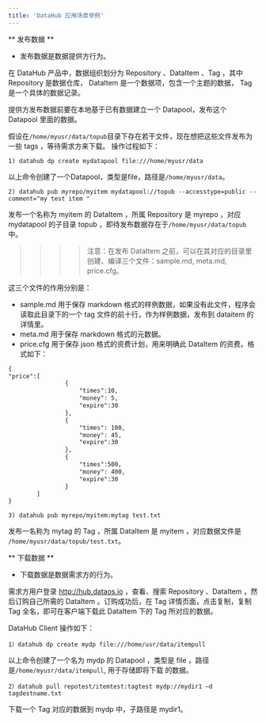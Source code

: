 ```yaml
---
title: 'DataHub 应用场景举例'
---
```


** 发布数据 **

- 发布数据是数据提供方行为。

在 DataHub 产品中，数据组织划分为 Repository 、DataItem 、Tag ，其中 Repository 是数据仓库， DataItem 是一个数据项，包含一个主题的数据， Tag 是一个具体的数据记录。

提供方发布数据前要在本地基于已有数据建立一个 Datapool，发布这个 Datapool 里面的数据。

假设在`/home/myusr/data/topub`目录下存在若干文件，现在想把这些文件发布为一些 tags ，等待需求方来下载。
操作过程如下：

	1) datahub dp create mydatapool file:///home/myusr/data

以上命令创建了一个Datapool，类型是file，路径是`/home/myusr/data`。

	2) datahub pub myrepo/myitem mydatapool://topub --accesstype=public --comment="my test item "

发布一个名称为 myitem 的 DataItem ，所属 Repository 是 myrepo ，对应 mydatapool 的子目录 topub ，即待发布数据存在于`/home/myusr/data/topub`中。

>>>>注意：在发布 DataItem 之前，可以在其对应的目录里创建、编译三个文件：sample.md, meta.md, price.cfg。

这三个文件的作用分别是：
* sample.md 用于保存 markdown 格式的样例数据，如果没有此文件，程序会读取此目录下的一个 tag 文件的前十行，作为样例数据，发布到 dataitem 的详情里。
* meta.md 用于保存 markdown 格式的元数据。
* price.cfg 用于保存 json 格式的资费计划，用来明确此 DataItem 的资费。格式如下：

```markdown
{
"price":[
                {
                    "times":10,
                    "money": 5,
                    "expire":30
                },
                {
                    "times": 100,
                    "money": 45,
                    "expire":30
                },
                {
                    "times":500,
                    "money": 400,
                    "expire":30
                }
        ]
}
```

	3) datahub pub myrepo/myitem:mytag test.txt

发布一名称为 mytag 的 Tag ，所属 DataItem 是 myitem ，对应数据文件是 `/home/myusr/data/topub/test.txt`。

** 下载数据 **

- 下载数据是数据需求方的行为。

需求方用户登录 http://hub.dataos.io ，查看、搜索 Repository 、DataItem ，然后订购自己所需的 DataItem 。订购成功后，在 Tag 详情页面，点击复制，复制 Tag 全名，即可在客户端下载此 DataItem 下的 Tag 所对应的数据。

DataHub Client 操作如下：

	1）datahub dp create mydp file:///home/usr/data/itempull 
	
以上命令创建了一个名为 mydp 的 Datapool ，类型是 file ，路径是`/home/myusr/data/itempull`, 用于存储即将下载 的数据。
	
    2）datahub pull repotest/itemtest:tagtest mydp://mydir1 –d tagdestname.txt

下载一个 Tag 对应的数据到 mydp 中，子路径是 mydir1。
